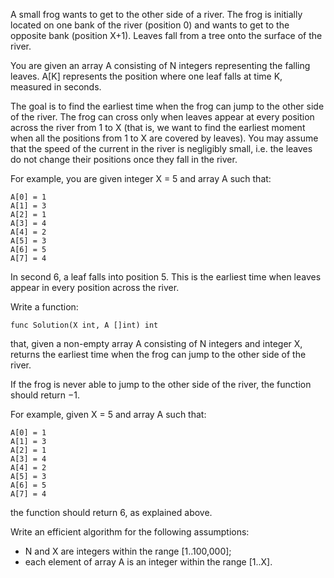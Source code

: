 A small frog wants to get to the other side of a river. The frog is initially located on one bank of the river (position 0) and wants to get to the opposite bank (position X+1). Leaves fall from a tree onto the surface of the river.

You are given an array A consisting of N integers representing the falling leaves. A[K] represents the position where one leaf falls at time K, measured in seconds.

The goal is to find the earliest time when the frog can jump to the other side of the river. The frog can cross only when leaves appear at every position across the river from 1 to X (that is, we want to find the earliest moment when all the positions from 1 to X are covered by leaves). You may assume that the speed of the current in the river is negligibly small, i.e. the leaves do not change their positions once they fall in the river.

For example, you are given integer X = 5 and array A such that:

	A[0] = 1
	A[1] = 3
	A[2] = 1
	A[3] = 4
	A[4] = 2
	A[5] = 3
	A[6] = 5
	A[7] = 4

In second 6, a leaf falls into position 5. This is the earliest time when leaves appear in every position across the river.

Write a function:

    func Solution(X int, A []int) int

that, given a non-empty array A consisting of N integers and integer X, returns the earliest time when the frog can jump to the other side of the river.

If the frog is never able to jump to the other side of the river, the function should return −1.

For example, given X = 5 and array A such that:

	A[0] = 1
	A[1] = 3
	A[2] = 1
	A[3] = 4
	A[4] = 2
	A[5] = 3
	A[6] = 5
	A[7] = 4

the function should return 6, as explained above.

Write an efficient algorithm for the following assumptions:
- N and X are integers within the range [1..100,000];
- each element of array A is an integer within the range [1..X].
